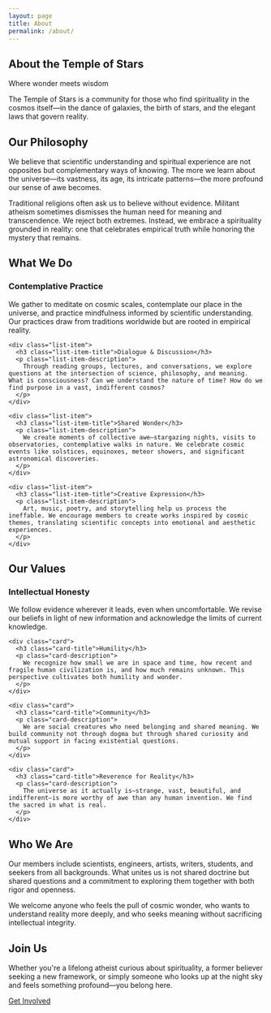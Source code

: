 ```yaml
---
layout: page
title: About
permalink: /about/
---
```


<section class="section-title-center">
  <h1 class="section-title">About the Temple of Stars</h1>
  <p class="section-subtitle">Where wonder meets wisdom</p>
</section>

<section>
  <div class="section-highlight">
    <p>
      The Temple of Stars is a community for those who find spirituality in the cosmos itself—in the dance of galaxies, the birth of stars, and the elegant laws that govern reality.
    </p>
  </div>

  <div class="section-title-center">
    <h2 class="section-title">Our Philosophy</h2>
    <p class="section-description">
      We believe that scientific understanding and spiritual experience are not opposites but complementary ways of knowing. The more we learn about the universe—its vastness, its age, its intricate patterns—the more profound our sense of awe becomes.
    </p>
    <p class="section-description">
      Traditional religions often ask us to believe without evidence. Militant atheism sometimes dismisses the human need for meaning and transcendence. We reject both extremes. Instead, we embrace a spirituality grounded in reality: one that celebrates empirical truth while honoring the mystery that remains.
    </p>
  </div>
</section>

<section>
  <div class="section-title-center">
    <h2 class="section-title">What We Do</h2>
  </div>

  <div class="section-list">
    <div class="list-item">
      <h3 class="list-item-title">Contemplative Practice</h3>
      <p class="list-item-description">
        We gather to meditate on cosmic scales, contemplate our place in the universe, and practice mindfulness informed by scientific understanding. Our practices draw from traditions worldwide but are rooted in empirical reality.
      </p>
    </div>

    <div class="list-item">
      <h3 class="list-item-title">Dialogue & Discussion</h3>
      <p class="list-item-description">
        Through reading groups, lectures, and conversations, we explore questions at the intersection of science, philosophy, and meaning. What is consciousness? Can we understand the nature of time? How do we find purpose in a vast, indifferent cosmos?
      </p>
    </div>

    <div class="list-item">
      <h3 class="list-item-title">Shared Wonder</h3>
      <p class="list-item-description">
        We create moments of collective awe—stargazing nights, visits to observatories, contemplative walks in nature. We celebrate cosmic events like solstices, equinoxes, meteor showers, and significant astronomical discoveries.
      </p>
    </div>

    <div class="list-item">
      <h3 class="list-item-title">Creative Expression</h3>
      <p class="list-item-description">
        Art, music, poetry, and storytelling help us process the ineffable. We encourage members to create works inspired by cosmic themes, translating scientific concepts into emotional and aesthetic experiences.
      </p>
    </div>
  </div>
</section>

<section>
  <div class="section-title-center">
    <h2 class="section-title">Our Values</h2>
  </div>

  <div class="section-grid cols-2">
    <div class="card">
      <h3 class="card-title">Intellectual Honesty</h3>
      <p class="card-description">
        We follow evidence wherever it leads, even when uncomfortable. We revise our beliefs in light of new information and acknowledge the limits of current knowledge.
      </p>
    </div>

    <div class="card">
      <h3 class="card-title">Humility</h3>
      <p class="card-description">
        We recognize how small we are in space and time, how recent and fragile human civilization is, and how much remains unknown. This perspective cultivates both humility and wonder.
      </p>
    </div>

    <div class="card">
      <h3 class="card-title">Community</h3>
      <p class="card-description">
        We are social creatures who need belonging and shared meaning. We build community not through dogma but through shared curiosity and mutual support in facing existential questions.
      </p>
    </div>

    <div class="card">
      <h3 class="card-title">Reverence for Reality</h3>
      <p class="card-description">
        The universe as it actually is—strange, vast, beautiful, and indifferent—is more worthy of awe than any human invention. We find the sacred in what is real.
      </p>
    </div>
  </div>
</section>

<section>
  <div class="section-title-center">
    <h2 class="section-title">Who We Are</h2>
    <p class="section-description">
      Our members include scientists, engineers, artists, writers, students, and seekers from all backgrounds. What unites us is not shared doctrine but shared questions and a commitment to exploring them together with both rigor and openness.
    </p>
    <p class="section-description">
      We welcome anyone who feels the pull of cosmic wonder, who wants to understand reality more deeply, and who seeks meaning without sacrificing intellectual integrity.
    </p>
  </div>
</section>

<section class="section-card">
  <div class="section-title-center">
    <h2 class="section-title">Join Us</h2>
    <p class="section-description">
      Whether you're a lifelong atheist curious about spirituality, a former believer seeking a new framework, or simply someone who looks up at the night sky and feels something profound—you belong here.
    </p>
    <div class="section-cta">
      <a href="{{ '/contact' | relative_url }}" class="btn btn-primary">Get Involved</a>
    </div>
  </div>
</section>
